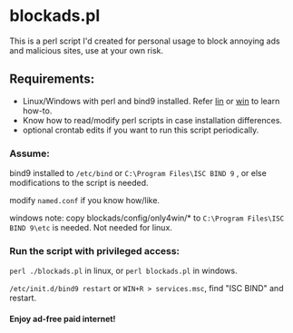 # blockads.pl
This is a perl script I'd created for personal usage to block annoying ads and malicious sites, use at your own risk.

## Requirements:
* Linux/Windows with perl and bind9 installed. Refer [lin](https://wiki.debian.org/Bind9) or [win](http://www.zytrax.com/books/dns/ch5/win2k.html) to learn how-to.
* Know how to read/modify perl scripts in case installation differences.
* optional crontab edits if you want to run this script periodically.

### Assume:
bind9 installed to `/etc/bind` or `C:\Program Files\ISC BIND 9` , or else modifications to the script is needed.

modify `named.conf` if you know how/like.

windows note: copy blockads/config/only4win/* to `C:\Program Files\ISC BIND 9\etc` is needed. Not needed for linux.

### Run the script with privileged access:
`perl ./blockads.pl` in linux, or `perl blockads.pl` in windows.

`/etc/init.d/bind9 restart` or `WIN+R > services.msc`, find "ISC BIND" and restart.

#### Enjoy ad-free paid internet!